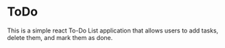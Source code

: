 # ToDo
This is a simple react To-Do List application that allows users to add tasks, delete them, and mark them as done. 
